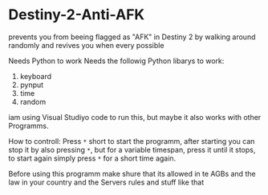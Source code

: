 # Destiny-2-Anti-AFK
prevents you from beeing flagged as "AFK" in Destiny 2 by walking around randomly and revives you when every possible

Needs Python to work
Needs the followig Python libarys to work:
1. keyboard
2. pynput
3. time
4. random

iam using Visual Studiyo code to run this, but maybe it also works with other Programms.

How to controll:
Press `*` short to start the programm, after starting you can stop it by also pressing `*`,
but for a variable timespan, press it until it stops, to start again simply press `*` for a short time again.

Before using this programm make shure that its allowed in te AGBs and the law in your country and the Servers rules and stuff like that
